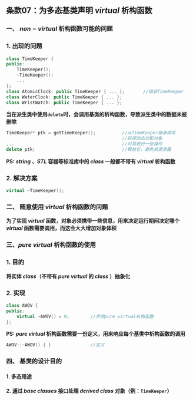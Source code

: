 ## 条款07：为多态基类声明 $virtual$ 析构函数

### 一、 $non-virtual$ 析构函数可能的问题

### 1. 出现的问题

```C++
class TimeKeeper {
public:
    TimeKeeper();
    ~TimeKeeper();
    ...
};
class AtomicClock: public TimeKeeper { ... };		//继承TimeKeeper
class WaterClock: public TimeKeeper { ... };
class WristWatch: public TimeKeeper { ... };
```

**当在派生类中使用`delete`时，会调用基类的析构函数，导致派生类中的数据未被删除**

```C++
TimeKeeper* ptk = getTimeKeeper();			//从TimeKeeper继承体系
											//获得动态分配对象
...											//对其进行一些操作
delete ptk;									//释放它，避免资源泄露
```

**PS: $string$ 、$STL$ 容器等标准库中的 $class$ 一般都不带有 $virtual$ 析构函数**



### 2. 解决方案

```C++
virtual ~TimeKeeper();
```



### 二、 随意使用 $virtual$ 析构函数的问题

**为了实现 $virtual$ 函数，对象必须携带一些信息，用来决定运行期间决定哪个 $virtual$ 函数需要调用，而这会大大增加对象体积**



### 三、$pure\ virtual$ 析构函数的使用

### 1. 目的

**将实体 $class$（不带有 $pure\ virtual$ 的 $class$ ）抽象化**



### 2. 实现

```C++
class AWOV {
public:
    virtual ~AWOV() = 0;		//声明pure virtual析构函数
};
```

**PS: $pure\ virtual$ 析构函数需要一份定义，用来响应每个基类中析构函数的调用**

```C++
AWOV::~AWOV() { }				//定义
```



### 四、 基类的设计目的

#### 1. 多态用途

#### 2. 通过 $base\ classes$ 接口处理 $derived\ class$ 对象（例：`TimeKeeper`）